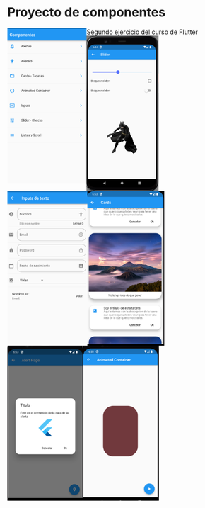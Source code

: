 # Proyecto de componentes


Segundo ejercicio del curso de Flutter
<img src="https://github.com/cruzriga/Flutter-widgets-baseicos/blob/main/docs/img1.png?raw=true" align="left" height="350"  >
<img src="https://github.com/cruzriga/Flutter-widgets-baseicos/blob/main/docs/img2.png?raw=true" align="left" height="350"  >
<img src="https://github.com/cruzriga/Flutter-widgets-baseicos/blob/main/docs/img3.png?raw=true" align="left" height="350"  >
<img src="https://github.com/cruzriga/Flutter-widgets-baseicos/blob/main/docs/img4.png?raw=true" align="left" height="350"  >
<img src="https://github.com/cruzriga/Flutter-widgets-baseicos/blob/main/docs/img5.png?raw=true" align="left" height="350"  >
<img src="https://github.com/cruzriga/Flutter-widgets-baseicos/blob/main/docs/img6.png?raw=true" align="left" height="350"  >
